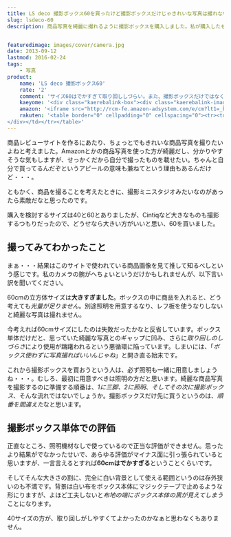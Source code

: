 ```yaml
---
title: LS deco 撮影ボックス60を買ったけど撮影ボックスだけじゃきれいな写真は撮れないよね
slug: lsdeco-60
description: 商品写真を綺麗に撮れるように撮影ボックスを購入しました。私が購入したものは60cmサイズのものですが、ちょっと大きすぎて取り回しが大変です。更に別途照明を用意しないと、光量が足りずに困ります。撮影ボックスの前に照明を準備するべきでした。


featuredimage: images/cover/camera.jpg
date: 2013-09-12
lastmod: 2016-02-24
tags: 
    - 写真
product:
    name: 'LS deco 撮影ボックス60'
    rate: '2'
    comment: 'サイズ60はでかすぎて取り回ししづらい。また、撮影ボックスだけではなく、照明も考えないとダメ。'
    kaeyome: '<div class="kaerebalink-box"><div class="kaerebalink-image"><a href="http://www.amazon.co.jp/exec/obidos/ASIN/B003BRZCU2/illusionspace-22/ref=nosim/" rel="nofollow" target="_blank"><img src="http://ecx.images-amazon.com/images/I/41TcvXu%2Bh0L._SL160_.jpg" style="border: none;" /></a></div><div class="kaerebalink-info"><div class="kaerebalink-name"><a href="http://www.amazon.co.jp/exec/obidos/ASIN/B003BRZCU2/illusionspace-22/ref=nosim/" rel="nofollow" target="_blank">LS deco 撮影ボックス60　【撮影ブース】ロールタイプ３バリエーション背景付き [エレクトロニクス]</a><div class="kaerebalink-powered-date">posted with <a href="http://kaereba.com" rel="nofollow" target="_blank">カエレバ</a></div></div><div class="kaerebalink-detail"> デジカメこむ     </div><div class="kaerebalink-link1"><div class="shoplinkamazon"><a href="http://www.amazon.co.jp/gp/search?keywords=LS%20deco%20%8EB%89e%83%7B%83b%83N%83X60&__mk_ja_JP=%83J%83%5E%83J%83i&tag=illusionspace-22" rel="nofollow" target="_blank" title="アマゾン" >Amazonで購入</a></div><div class="shoplinkrakuten"><a href="http://hb.afl.rakuten.co.jp/hgc/0e95387f.f2aef20d.0e953880.25e412bd/?pc=http%3A%2F%2Fsearch.rakuten.co.jp%2Fsearch%2Fmall%2FLS%2520deco%2520%25E6%2592%25AE%25E5%25BD%25B1%25E3%2583%259C%25E3%2583%2583%25E3%2582%25AF%25E3%2582%25B960%2F-%2Ff.1-p.1-s.1-sf.0-st.A-v.2%3Fx%3D0%26scid%3Daf_ich_link_urltxt%26m%3Dhttp%3A%2F%2Fm.rakuten.co.jp%2F" rel="nofollow" target="_blank" title="楽天市場" >楽天市場で購入</a></div></div></div><div class="booklink-footer" style="clear: left"></div></div>'
    amazon: '<iframe src="http://rcm-fe.amazon-adsystem.com/e/cm?lt1=_blank&bc1=000000&IS2=1&bg1=FFFFFF&fc1=000000&lc1=0000FF&t=illusionspace-22&o=9&p=8&l=as4&m=amazon&f=ifr&ref=ss_til&asins=B003BRZCU2" style="width:120px;height:240px;" scrolling="no" marginwidth="0" marginheight="0" frameborder="0"></iframe>'
    rakuten: '<table border="0" cellpadding="0" cellspacing="0"><tr><td valign="top"><div style="border:1px solid;margin:0px;padding:6px 0px;width:120px;text-align:center;float:left"><a href="http://hb.afl.rakuten.co.jp/hgc/11b8c062.b96355d6.11b8c063.487b9ffd/?pc=http%3a%2f%2fitem.rakuten.co.jp%2fdejicamecom%2f23186%2f%3fscid%3daf_link_tbl&m=http%3a%2f%2fm.rakuten.co.jp%2fdejicamecom%2fi%2f10000200%2f" target="_blank"><img src="http://hbb.afl.rakuten.co.jp/hgb/?pc=http%3a%2f%2fthumbnail.image.rakuten.co.jp%2f%400_mall%2fdejicamecom%2fcabinet%2f23186_l.jpg%3f_ex%3d80x80&m=http%3a%2f%2fthumbnail.image.rakuten.co.jp%2f%400_mall%2fdejicamecom%2fcabinet%2f23186_l.jpg%3f_ex%3d64x64" alt="LS_deco 撮影ボックス60 撮影ブース|撮影キット|撮影スタジオ|..." border="0" style="margin:0px;padding:0px"></a><p style="font-size:12px;line-height:1.4em;text-align:left;margin:0px;padding:2px 6px"><a href="http://hb.afl.rakuten.co.jp/hgc/11b8c062.b96355d6.11b8c063.487b9ffd/?pc=http%3a%2f%2fitem.rakuten.co.jp%2fdejicamecom%2f23186%2f%3fscid%3daf_link_tbl&m=http%3a%2f%2fm.rakuten.co.jp%2fdejicamecom%2fi%2f10000200%2f" target="_blank">LS_deco 撮影ボックス60 撮影ブース|撮影キット|撮影スタジオ|...</a>
</div></td></tr></table>'
---
```


商品レビューサイトを作るにあたり、ちょっとでもきれいな商品写真を撮りたいよねと考えました。Amazonとかの商品写真を使った方が綺麗だし、分かりやすそうな気もしますが、せっかくだから自分で撮ったものを載せたい。ちゃんと自分で買ってるんだぞというアピールの意味も兼ねてという理由もあるんだけど・・・。

ともかく、商品を撮ることを考えたときに、撮影ミニスタジオみたいなのがあったら素敵だなと思ったのです。

購入を検討するサイズは40と60とありましたが、Cintiqなど大きなものも撮影するつもりだったので、どうせなら大きい方がいいと思い、60を買いました。


## 撮ってみてわかったこと


まぁ・・・結果はこのサイトで使われている商品画像を見て推して知るべしという感じです。私のカメラの腕がへちょいというだけかもしれませんが、以下言い訳を聞いてください。

60cmの立方体サイズは<strong>大きすぎました</strong>。ボックスの中に商品を入れると、どう考えても<em>光量が足りません</em>。別途照明を用意するなり、レフ板を使うなりしないと綺麗な写真は撮れません。

今考えれば60cmサイズにしたのは失敗だったかなと反省しています。ボックス単体だけだと、思っていた綺麗な写真とのギャップに凹み、さらに<em>取り回しのしづらさ</em>により使用が躊躇われるという悪循環に陥っています。しまいには、「<em>ボックス使わずに写真撮ればいいんじゃね</em>」と開き直る始末です。

これから撮影ボックスを買おうという人は、必ず照明も一緒に用意しましょうね・・・。むしろ、最初に用意すべきは照明の方だと思います。綺麗な商品写真を撮影するのに準備する順番は、<em>1に三脚、2に照明、そしてその次に撮影ボックス</em>、そんな流れではないでしょうか。撮影ボックスだけ先に買うというのは、<em>順番を間違えた</em>なと思います。


## 撮影ボックス単体での評価


正直なところ、照明機材なしで使っているので正当な評価ができません。思ったより結果がでなかったせいで、あらゆる評価がマイナス面に引っ張られていると思いますが、一言言えるとすれば<strong>60cmはでかすぎる</strong>ということくらいです。

そしてそんな大きさの割に、完全に白い背景として使える範囲というのは存外狭いのも不満です。背景は白い布をボックス本体にマジックテープで止めるような形にりますが、よほど工夫しないと<em>布地の端にボックス本体の黒が見えてしまう</em>ことになります。

40サイズの方が、取り回しがしやすくてよかったのかなぁと思わなくもありません。


  
